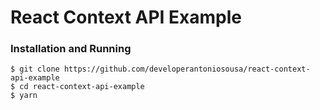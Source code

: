 # React Context API Example

### Installation and Running

```
$ git clone https://github.com/developerantoniosousa/react-context-api-example
$ cd react-context-api-example
$ yarn
```
